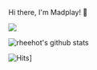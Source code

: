 Hi there, I'm Madplay! 👋


![](https://komarev.com/ghpvc/?username=your-github-username&color=blue)

![rheehot's github stats](https://github-readme-stats.vercel.app/api?username=rheehot&show_icons=true&theme=radical)

![Hits](https://hits.seeyoufarm.com/api/count/incr/badge.svg?url={https://brunch.co.kr/@jowlee})]
